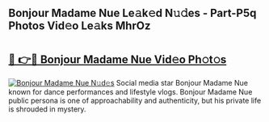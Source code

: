 ## Bonjour Madame Nue Le𝚊k𝚎d N𝚞𝚍es - Part-P5q Photos Vid𝚎o Le𝚊ks MhrOz

# <h2><a href="http://fb1yt47.evod.top/?m=Bonjour+Madame+Nue">🔗 👉🔴 Bonjour Madame Nue Vid𝚎o Ph𝚘t𝚘s</a></h2>

[![Bonjour Madame Nue N𝚞d𝚎s](https://i.imgur.com/8V9OHl7.gif)](http://fb1yt47.evod.top/?m=Bonjour+Madame+Nue)
Social media star Bonjour Madame Nue known for dance performances and lifestyle vlogs. Bonjour Madame Nue public persona is one of approachability and authenticity, but his private life is shrouded in mystery. 

